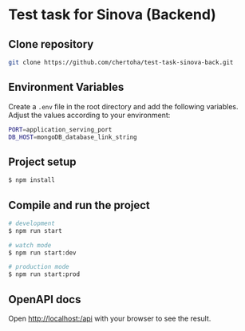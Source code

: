 # Test task for Sinova (Backend)

## Clone repository

```bash
git clone https://github.com/chertoha/test-task-sinova-back.git
```

## Environment Variables

Create a `.env` file in the root directory and add the following variables. Adjust the values according to your environment:

```bash
PORT=application_serving_port
DB_HOST=mongoDB_database_link_string
```

## Project setup

```bash
$ npm install
```

## Compile and run the project

```bash
# development
$ npm run start

# watch mode
$ npm run start:dev

# production mode
$ npm run start:prod
```

## OpenAPI docs

Open [http://localhost:<PORT>/api](http://localhost:PORT/api) with your browser to see the result.
